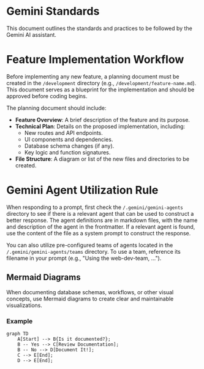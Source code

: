 # Gemini Standards

This document outlines the standards and practices to be followed by the Gemini AI assistant.

# Feature Implementation Workflow

Before implementing any new feature, a planning document must be created in the `/development` directory (e.g., `/development/feature-name.md`). This document serves as a blueprint for the implementation and should be approved before coding begins.

The planning document should include:
- **Feature Overview**: A brief description of the feature and its purpose.
- **Technical Plan**: Details on the proposed implementation, including:
    - New routes and API endpoints.
    - UI components and dependencies.
    - Database schema changes (if any).
    - Key logic and function signatures.
- **File Structure**: A diagram or list of the new files and directories to be created.

# Gemini Agent Utilization Rule

When responding to a prompt, first check the `/.gemini/gemini-agents` directory to see if there is a relevant agent that can be used to construct a better response. The agent definitions are in markdown files, with the name and description of the agent in the frontmatter. If a relevant agent is found, use the content of the file as a system prompt to construct the response.

You can also utilize pre-configured teams of agents located in the `/.gemini/gemini-agents/teams` directory. To use a team, reference its filename in your prompt (e.g., "Using the web-dev-team, ...").

## Mermaid Diagrams

When documenting database schemas, workflows, or other visual concepts, use Mermaid diagrams to create clear and maintainable visualizations.

### Example

```mermaid
graph TD
    A[Start] --> B{Is it documented?};
    B -- Yes --> C[Review Documentation];
    B -- No --> D[Document It!];
    C --> E[End];
    D --> E[End];
```
